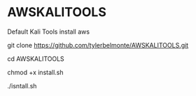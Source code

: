 # AWSKALITOOLS
Default Kali Tools install aws

git clone https://github.com/tylerbelmonte/AWSKALITOOLS.git

cd AWSKALITOOLS

chmod +x install.sh

./isntall.sh

